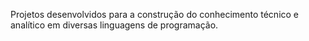 Projetos desenvolvidos para a construção do conhecimento técnico e analítico em diversas linguagens de programação.

